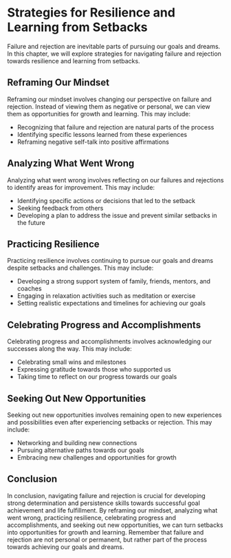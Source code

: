 Strategies for Resilience and Learning from Setbacks
=================================================================================================

Failure and rejection are inevitable parts of pursuing our goals and dreams. In this chapter, we will explore strategies for navigating failure and rejection towards resilience and learning from setbacks.

Reframing Our Mindset
---------------------

Reframing our mindset involves changing our perspective on failure and rejection. Instead of viewing them as negative or personal, we can view them as opportunities for growth and learning. This may include:

* Recognizing that failure and rejection are natural parts of the process
* Identifying specific lessons learned from these experiences
* Reframing negative self-talk into positive affirmations

Analyzing What Went Wrong
-------------------------

Analyzing what went wrong involves reflecting on our failures and rejections to identify areas for improvement. This may include:

* Identifying specific actions or decisions that led to the setback
* Seeking feedback from others
* Developing a plan to address the issue and prevent similar setbacks in the future

Practicing Resilience
---------------------

Practicing resilience involves continuing to pursue our goals and dreams despite setbacks and challenges. This may include:

* Developing a strong support system of family, friends, mentors, and coaches
* Engaging in relaxation activities such as meditation or exercise
* Setting realistic expectations and timelines for achieving our goals

Celebrating Progress and Accomplishments
----------------------------------------

Celebrating progress and accomplishments involves acknowledging our successes along the way. This may include:

* Celebrating small wins and milestones
* Expressing gratitude towards those who supported us
* Taking time to reflect on our progress towards our goals

Seeking Out New Opportunities
-----------------------------

Seeking out new opportunities involves remaining open to new experiences and possibilities even after experiencing setbacks or rejection. This may include:

* Networking and building new connections
* Pursuing alternative paths towards our goals
* Embracing new challenges and opportunities for growth

Conclusion
----------

In conclusion, navigating failure and rejection is crucial for developing strong determination and persistence skills towards successful goal achievement and life fulfillment. By reframing our mindset, analyzing what went wrong, practicing resilience, celebrating progress and accomplishments, and seeking out new opportunities, we can turn setbacks into opportunities for growth and learning. Remember that failure and rejection are not personal or permanent, but rather part of the process towards achieving our goals and dreams.

